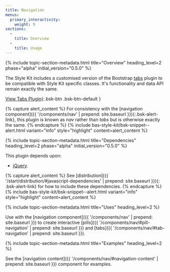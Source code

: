 ```yaml
---
title: Navigation
menus:
  primary_interactivity:
    weight: 9
sections:
  -
    title: Overview
  -
    title: Usage
---
```


{% include topic-section-metadata.html
  title="Overview"
  heading_level=2
  phase="alpha"
  initial_version="0.5.0"
%}

The Style Kit includes a customised version of the Bootstrap
[tabs](https://getbootstrap.com/docs/3.3/javascript/#tabs) plugin to be compatible with Style Kit specific
classes. It's functionality and data API remain exactly the same.

[View Tabs Plugin](https://getbootstrap.com/docs/3.3/javascript/#tabs){:.bsk-btn .bsk-btn-default }

{% capture alert_content %}
For consistency with the [navigation component]({{ '/components/nav' | prepend: site.baseurl }}){:.bsk-alert-link},
this plugin is known as *nav* rather than *tabs* but is otherwise exactly the same.
{% endcapture %}
{% include bas-style-kit/bsk-snippet--alert.html
  variant="info"
  style="highlight"
  content=alert_content
%}

{% include topic-section-metadata.html
  title="Dependencies"
  heading_level=2
  phase="alpha"
  initial_version="0.5.0"
%}

This plugin depends upon:

* [jQuery](https://jquery.com).

{% capture alert_content %}
See [distribution]({{ '/start/distribution/#javascript-dependencies' | prepend: site.baseurl }}){: .bsk-alert-link} for
how to include these dependencies.
{% endcapture %}
{% include bas-style-kit/bsk-snippet--alert.html
  variant="info"
  style="highlight"
  content=alert_content
%}

{% include topic-section-metadata.html
  title="Uses"
  heading_level=2
%}

Use with the [navigation component]({{ '/components/nav' | prepend: site.baseurl }}) to create interactive
[pills]({{ '/components/nav/#pill-navigation' | prepend: site.baseurl }}) and
[tabs]({{ '/components/nav/#tab-navigation' | prepend: site.baseurl }}).

{% include topic-section-metadata.html
  title="Examples"
  heading_level=2
%}

See the [navigation content]({{ '/components/nav/#navigation-content' | prepend: site.baseurl }}) component for examples.
